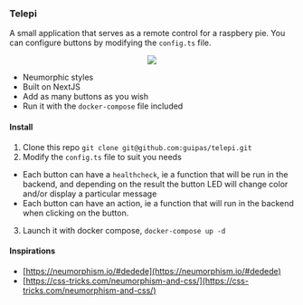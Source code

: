 
### Telepi

A small application that serves as a remote control for a raspbery pie. You can configure buttons by modifying the `config.ts` file.

<p align="center">
  <img src="https://github.com/guipas/telepi/raw/main/telepi.png"/>
</p>

<p></p>

- Neumorphic styles
- Built on NextJS
- Add as many buttons as you wish
- Run it with the `docker-compose` file included

#### Install

1. Clone this repo `git clone git@github.com:guipas/telepi.git`
2. Modify the `config.ts` file to suit you needs
  - Each button can have a `healthcheck`, ie a function that will be run in the backend, and depending on the result the button LED will change color and/or display a particular message
  - Each button can have an action, ie a function that will run in the backend when clicking on the button.
3. Launch it with docker compose, `docker-compose up -d`

#### Inspirations

- [https://neumorphism.io/#dedede](https://neumorphism.io/#dedede)  
- [https://css-tricks.com/neumorphism-and-css/](https://css-tricks.com/neumorphism-and-css/)